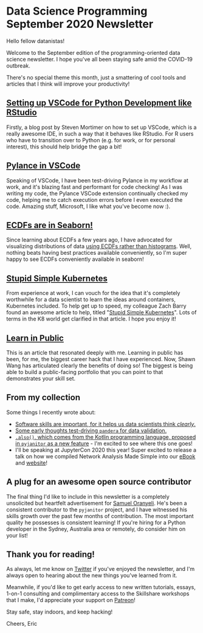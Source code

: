 # Data Science Programming September 2020 Newsletter

Hello fellow datanistas!

Welcome to the September edition
of the programming-oriented data science newsletter.
I hope you've all been staying safe amid the COVID-19 outbreak.

There's no special theme this month,
just a smattering of cool tools and articles
that I think will improve your productivity!

## [Setting up VSCode for Python Development like RStudio](https://stevenmortimer.com/setting-up-vs-code-for-python-development-like-rstudio/)

Firstly,
a blog post by Steven Mortimer on how to set up VSCode,
which is a really awesome IDE,
in such a way that it behaves like RStudio.
For R users who have to transition over to Python
(e.g. for work, or for personal interest),
this should help bridge the gap a bit!

## [Pylance in VSCode](https://devblogs.microsoft.com/python/announcing-pylance-fast-feature-rich-language-support-for-python-in-visual-studio-code/)

Speaking of VSCode,
I have been test-driving Pylance in my workflow at work,
and it's blazing fast and performant for code checking!
As I was writing my code,
the Pylance VSCode extension continually checked my code,
helping me to catch execution errors before I even executed the code.
Amazing stuff, Microsoft, I like what you've become now :).

## [ECDFs are in Seaborn!](https://github.com/mwaskom/seaborn/pull/2141#event-3453087212)

Since learning about ECDFs a few years ago,
I have advocated for visualizing distributions of data
[using ECDFs rather than histograms](http://ericmjl.com/blog/2018/7/14/ecdfs/).
Well, nothing beats having best practices available conveniently,
so I'm super happy to see ECDFs conveniently available in seaborn!

## [Stupid Simple Kubernetes](https://levelup.gitconnected.com/stupid-simple-kubernetes-e509355fba3d)

From experience at work,
I can vouch for the idea
that it's completely worthwhile for a data scientist
to learn the ideas around containers,
Kubernetes included.
To help get up to speed,
my colleague Zach Barry found an awesome article to help,
titled "[Stupid Simple Kubernetes](https://levelup.gitconnected.com/stupid-simple-kubernetes-e509355fba3d)".
Lots of terms in the K8 world get clarified in that article.
I hope you enjoy it!

## [Learn in Public](https://www.swyx.io/writing/learn-in-public/)

This is an article that resonated deeply with me.
Learning in public has been, for me,
the biggest career hack that I have experienced.
Now, Shawn Wang has articulated clearly the benefits of doing so!
The biggest is being able to build a public-facing portfolio
that you can point to that demonstrates your skill set.

## From my collection

Some things I recently wrote about:

- [Software skills are important, for it helps us data scientists think _clearly_.](https://ericmjl.github.io/blog/2020/8/21/software-engineering-as-a-research-practice/)
- [Some early thoughts test-driving `pandera` for data validation.](https://ericmjl.github.io/blog/2020/8/30/pandera-data-validation-and-statistics/)
- [`.also()`, which comes from the Kotlin programming language, proposed in `pyjanitor` as a new feature](https://github.com/ericmjl/pyjanitor/issues/731) - I'm excited to see where this one goes!
- I'll be speaking at JupyterCon 2020 this year!
  Super excited to release a talk on how we compiled Network Analysis Made Simple
  into our [eBook](http://leanpub.com/nams) and [website](https://ericmjl.github.io/Network-Analysis-Made-Simple/)!

## A plug for an awesome open source contributor

The final thing I'd like to include in this newsletter
is a completely unsolicited but heartfelt advertisement for
[Samuel Oranyeli](https://samukweku.github.io/data-wrangling-blog/).
He's been a consistent contributor to the `pyjanitor` project,
and I have witnessed his skills growth
over the past few months of contribution.
The most important quality he possesses is consistent learning!
If you're hiring for a Python developer in the Sydney,
Australia area or remotely,
do consider him on your list!

## Thank you for reading!

As always,
let me know on [Twitter](twitter.com/ericmjl) if you've enjoyed the newsletter,
and I'm always open to hearing about the new things you've learned from it.

Meanwhile, if you'd like to get early access to new written tutorials,
essays, 1-on-1 consulting
and complimentary access to the Skillshare workshops that I make,
I'd appreciate your support on [Patreon](patreon.com/ericmjl)!

Stay safe, stay indoors, and keep hacking!

Cheers,
Eric
